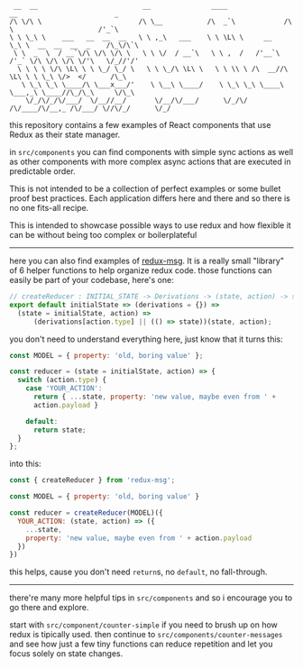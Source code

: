 ```
 __  __                          __               ____               __                        _    
/\ \/\ \                        /\ \__           /\  _`\            /\ \                     /'_`\  
\ \ \_\ \    ___   __  __  __   \ \ ,_\   ___    \ \ \L\ \     __   \_\ \  __  __  __  _    /\_\/\`\
 \ \  _  \  / __`\/\ \/\ \/\ \   \ \ \/  / __`\   \ \ ,  /   /'__`\ /'_` \/\ \/\ \/\ \/'\   \/_//'/'
  \ \ \ \ \/\ \L\ \ \ \_/ \_/ \   \ \ \_/\ \L\ \   \ \ \\ \ /\  __//\ \L\ \ \ \_\ \/>  </      /\_\ 
   \ \_\ \_\ \____/\ \___x___/'    \ \__\ \____/    \ \_\ \_\ \____\ \___,_\ \____//\_/\_\     \/\_\
    \/_/\/_/\/___/  \/__//__/       \/__/\/___/      \/_/\/ /\/____/\/__,_ /\/___/ \//\/_/      \/_/
```

this repository contains a few examples of React components that use
Redux as their state manager.

in `src/components` you can find components with simple sync actions as
well as other components with more complex async actions that are
executed in predictable order.

This is not intended to be a collection of perfect examples or some
bullet proof best practices. Each application differs here and there and
so there is no one fits-all recipe.

This is intended to showcase possible ways to use redux and how flexible
it can be without being too complex or boilerplateful

---

here you can also find examples of [redux-msg](https://github.com/argshook/redux-msg).
It is a really small "library" of 6 helper functions to help organize
redux code. those functions can easily be part of your codebase, here's
one: 

```js
// createReducer : INITIAL_STATE -> Derivations -> (state, action) -> state
export default initialState => (derivations = {}) =>
  (state = initialState, action) =>
      (derivations[action.type] || (() => state))(state, action);
```

you don't need to understand everything here, just know that it turns
this:
```js
const MODEL = { property: 'old, boring value' };

const reducer = (state = initialState, action) => {
  switch (action.type) {
    case 'YOUR_ACTION':
      return { ...state, property: 'new value, maybe even from ' +
      action.payload }

    default:
      return state;
  }
};
```

into this:

```js
const { createReducer } from 'redux-msg';

const MODEL = { property: 'old, boring value' }

const reducer = createReducer(MODEL)({
  YOUR_ACTION: (state, action) => ({
    ...state,
    property: 'new value, maybe even from ' + action.payload
  })
})
```

this helps, cause you don't need `return`s, no `default`, no
fall-through.

---

there're many more helpful tips in `src/components` and so i encourage you to go there and explore.

start with `src/component/counter-simple` if you need to brush up on how
redux is tipically used. then continue to
`src/components/counter-messages` and see how just a few tiny functions
can reduce repetition and let you focus solely on state changes.
